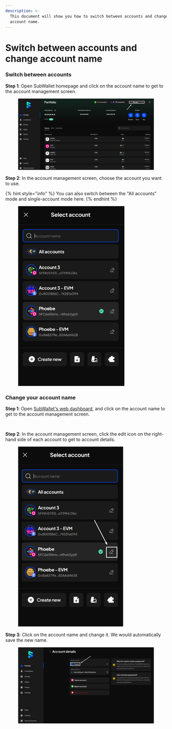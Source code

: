 ```yaml
---
description: >-
  This document will show you how to switch between accounts and change your
  account name.
---
```


# Switch between accounts and change account name

### Switch between accounts

**Step 1**: Open SubWallet homepage and click on the account name to get to the account management screen.

<figure><img src="../../.gitbook/assets/image (298).png" alt=""><figcaption></figcaption></figure>

**Step 2**: In the account management screen, choose the account you want to use.&#x20;

{% hint style="info" %}
You can also switch between the "All accounts" mode and single-account mode here.&#x20;
{% endhint %}

<div align="left">

<figure><img src="../../.gitbook/assets/image (299).png" alt="" width="332"><figcaption></figcaption></figure>

</div>

### Change your account name

**Step 1**: Open [SubWallet's web dashboard](https://web.subwallet.app/welcome), and click on the account name to get to the account management screen.

<figure><img src="../../.gitbook/assets/image (300).png" alt=""><figcaption></figcaption></figure>

**Step 2**: In the account management screen, click the edit icon on the right-hand side of each account to get to account details.

<div align="left">

<figure><img src="../../.gitbook/assets/image (1739).png" alt="" width="328"><figcaption></figcaption></figure>

</div>

**Step 3**: Click on the account name and change it. We would automatically save the new name.&#x20;

<figure><img src="../../.gitbook/assets/image (302).png" alt=""><figcaption></figcaption></figure>
